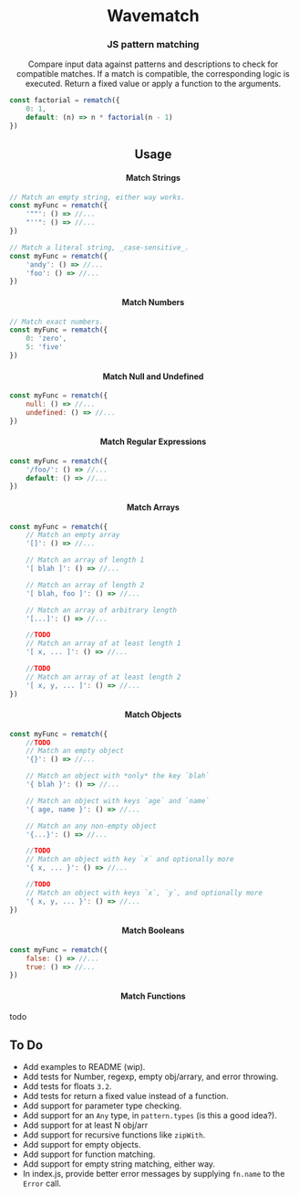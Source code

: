 <h1 align='center'>Wavematch</h1>
<h3 align='center'><strong>JS pattern matching</strong></h3>

<p align='center'>
Compare input data against patterns and descriptions to check for compatible matches.
If a match is compatible, the corresponding logic is executed. Return a fixed value
or apply a function to the arguments.
</p>

```JavaScript
const factorial = rematch({
    0: 1,
    default: (n) => n * factorial(n - 1)
})
```

<h2 align='center'>Usage</h2>

<h4 align='center'>Match Strings</h4>

```javascript
// Match an empty string, either way works.
const myFunc = rematch({
    '""': () => //...
    "''": () => //...
})

// Match a literal string, _case-sensitive_.
const myFunc = rematch({
    'andy': () => //...
    'foo': () => //...
})
```

<h4 align='center'>Match Numbers</h4>

```javascript
// Match exact numbers.
const myFunc = rematch({
    0: 'zero',
    5: 'five'
})
```

<h4 align='center'>Match Null and Undefined</h4>

```javascript
const myFunc = rematch({
    null: () => //...
    undefined: () => //...
})
```

<h4 align='center'>Match Regular Expressions</h4>

```javascript
const myFunc = rematch({
    '/foo/': () => //...
    default: () => //...
})
```

<h4 align='center'>Match Arrays</h4>

```javascript
const myFunc = rematch({
    // Match an empty array
    '[]': () => //...

    // Match an array of length 1
    '[ blah ]': () => //...

    // Match an array of length 2
    '[ blah, foo ]': () => //...

    // Match an array of arbitrary length
    '[...]': () => //...

    //TODO
    // Match an array of at least length 1
    '[ x, ... ]': () => //...

    //TODO
    // Match an array of at least length 2
    '[ x, y, ... ]': () => //...
})
```

<h4 align='center'>Match Objects</h4>

```javascript
const myFunc = rematch({
    //TODO
    // Match an empty object
    '{}': () => //...

    // Match an object with *only* the key `blah`
    '{ blah }': () => //...

    // Match an object with keys `age` and `name`
    '{ age, name }': () => //...

    // Match an any non-empty object
    '{...}': () => //...

    //TODO
    // Match an object with key `x` and optionally more
    '{ x, ... }': () => //...

    //TODO
    // Match an object with keys `x`, `y`, and optionally more
    '{ x, y, ... }': () => //...
})
```

<h4 align='center'>Match Booleans</h4>

```javascript
const myFunc = rematch({
    false: () => //...
    true: () => //...
})
```

<h4 align='center'>Match Functions</h4>

todo

## To Do

- Add examples to README (wip).
- Add tests for Number, regexp, empty obj/arrary, and error throwing.
- Add tests for floats `3.2`.
- Add tests for return a fixed value instead of a function.
- Add support for parameter type checking.
- Add support for an `Any` type, in `pattern.types` (is this a good idea?).
- Add support for at least N obj/arr
- Add support for recursive functions like `zipWith`.
- Add support for empty objects.
- Add support for function matching.
- Add support for empty string matching, either way.
- In index.js, provide better error messages by supplying `fn.name` to the `Error` call.
